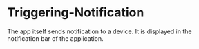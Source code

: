 # Triggering-Notification
The app itself sends notification to a device. It is displayed in the notification bar of the application.
